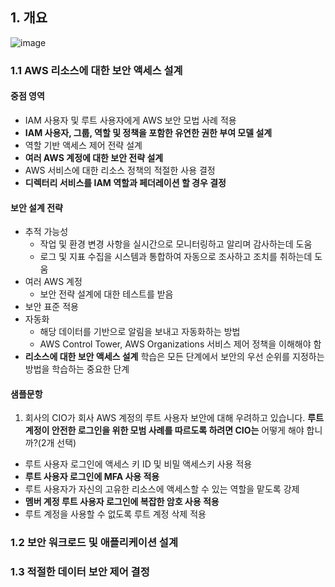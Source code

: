 ## 1. 개요

![image](https://github.com/seonwook97/Certificate/assets/92377162/699a4833-0728-4c41-b328-9eb5532f749d)

### 1.1 AWS 리소스에 대한 보안 액세스 설계
#### 중점 영역
- IAM 사용자 및 루트 사용자에게 AWS 보안 모법 사례 적용
- **IAM 사용자, 그룹, 역할 및 정책을 포함한 유연한 권한 부여 모델 설계**
- 역할 기반 액세스 제어 전략 설계
- **여러 AWS 계정에 대한 보안 전략 설계**
- AWS 서비스에 대한 리소스 정책의 적절한 사용 결정
- **디렉터리 서비스를 IAM 역할과 페더레이션 할 경우 결정**

#### 보안 설계 전략
- 추적 가능성
  - 작업 및 환경 변경 사항을 실시간으로 모니터링하고 알리며 감사하는데 도움
  - 로그 및 지표 수집을 시스템과 통합하여 자동으로 조사하고 조치를 취하는데 도움
- 여러 AWS 계정
  - 보안 전략 설계에 대한 테스트를 받음 
- 보안 표준 적용
- 자동화
  - 해당 데이터를 기반으로 알림을 보내고 자동화하는 방법
  - AWS Control Tower, AWS Organizations 서비스 제어 정책을 이해해야 함
- **리소스에 대한 보안 액세스 설계** 학습은 모든 단계에서 보안의 우선 순위를 지정하는 방법을 학습하는 중요한 단계

#### 샘플문항
1. 회사의 CIO가 회사 AWS 계정의 루트 사용자 보안에 대해 우려하고 있습니다. **루트 계정이 안전한 로그인을 위한 모범 사례를 따르도록 하려면 CIO는** 어떻게 해야 합니까?(2개 선택)
- 루트 사용자 로그인에 액세스 키 ID 및 비밀 액세스키 사용 적용
- **루트 사용자 로그인에 MFA 사용 적용**
- 루트 사용자가 자신의 고유한 리소스에 액세스할 수 있는 역할을 맡도록 강제
- **멤버 계정 루트 사용자 로그인에 복잡한 암호 사용 적용**
- 루트 계정을 사용할 수 없도록 루트 계정 삭제 적용

### 1.2 보안 워크로드 및 애플리케이션 설계

### 1.3 적절한 데이터 보안 제어 결정
